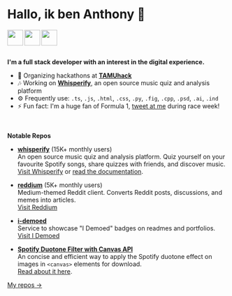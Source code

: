 # Hallo, ik ben Anthony 👋

<div>
<a href="https://anthonyteo.com" target="_blank" rel="noopener noreferrer"><img src="https://anthonyteo.com/images/readme/link.svg" width="36px" height="36px" align="left"></a> 
<a href="https://medium.com/@eightants" target="_blank" rel="noopener noreferrer"><img src="https://anthonyteo.com/images/readme/medium.svg" width="36px" height="36px" align="left"></a> 
<a href="https://twitter.com/yihonganthony" target="_blank" rel="noopener noreferrer"><img src="https://anthonyteo.com/images/readme/twitter.svg" width="36px" height="36px" align="left"></a>
</div>
<br/><br/><br/>

**I'm a full stack developer with an interest in the digital experience.**

- 🎨 Organizing hackathons at **[TAMUhack](https://tamuhack.com)**
- 🎶 Working on **[Whisperify](https://whisperify.net/)**, an open source music quiz and analysis platform
- ⚙️ Frequently use: `.ts`, `.js`, `.html`, `.css`, `.py`, `.fig`, `.cpp`, `.psd`, `.ai`, `.ind`
- ⚡ Fun fact: I'm a huge fan of Formula 1, [tweet at me](https://twitter.com/yihonganthony) during race week!

<br/>

**Notable Repos**

- **[whisperify](https://github.com/eightants/whisperify)** (15K+ monthly users)<br/>
  An open source music quiz and analysis platform. Quiz yourself on your favourite Spotify songs, share quizzes with friends, and discover music. <br/>
  [Visit Whisperify](https://whisperify.net/) or [read the documentation](https://whisperify.net/documentation). 

- **[reddium](https://github.com/eightants/reddium)** (5K+ monthly users)<br/>
  Medium-themed Reddit client. Converts Reddit posts, discussions, and memes into articles. <br/>
  [Visit Reddium](https://reddium.vercel.app/)

- **[i-demoed](https://github.com/eightants/i-demoed)**</br>
  Service to showcase "I Demoed" badges on readmes and portfolios. <br/>
  [Visit I Demoed](https://idemoed.vercel.app/)

- **[Spotify Duotone Filter with Canvas API](https://gist.github.com/6286d8a69cccf9304871c867a9144e19)**<br/>
  An concise and efficient way to apply the Spotify duotone effect on images in `<canvas>` elements for download. <br/>
  [Read about it here](https://codeburst.io/build-spotifys-colorizer-effect-with-javascript-35cb75fc638c). 

[My repos →](https://github.com/eightants?tab=repositories)


<!--
**eightants/eightants** is a ✨ _special_ ✨ repository because its `README.md` (this file) appears on your GitHub profile.

Here are some ideas to get you started:

- 🔭 I’m currently working on ...
- 🌱 I’m currently learning ...
- 👯 I’m looking to collaborate on ...
- 🤔 I’m looking for help with ...
- 💬 Ask me about ...
- 📫 How to reach me: ...
- 😄 Pronouns: ...
- ⚡ Fun fact: ...
-->
